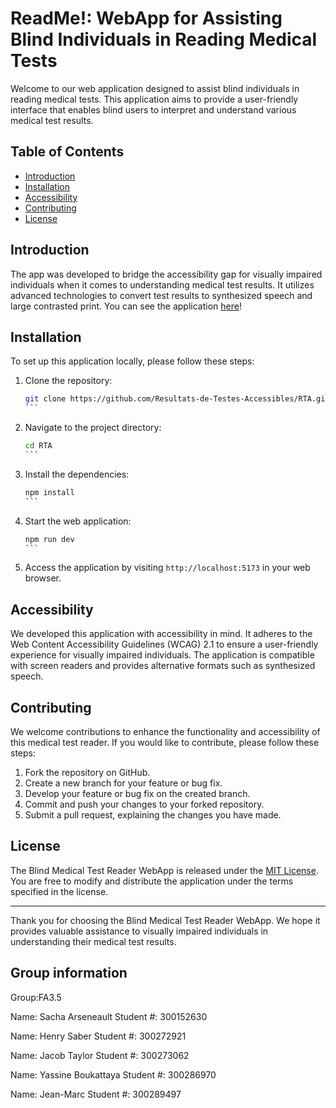 # ReadMe!: WebApp for Assisting Blind Individuals in Reading Medical Tests

Welcome to our web application designed to assist blind individuals in reading medical tests. This application aims to provide a user-friendly interface that enables blind users to interpret and understand various medical test results.

## Table of Contents

- [Introduction](#introduction)
- [Installation](#installation)
- [Accessibility](#accessibility)
- [Contributing](#contributing)
- [License](#license)

## Introduction

The app was developed to bridge the accessibility gap for visually impaired individuals when it comes to understanding medical test results. It utilizes advanced technologies to convert test results to synthesized speech and large contrasted print.
You can see the application [here](https://resultats-de-testes-accessibles.github.io/RTA/)!

## Installation

To set up this application locally, please follow these steps:

1. Clone the repository:

   ````bash
   git clone https://github.com/Resultats-de-Testes-Accessibles/RTA.git
   ```

2. Navigate to the project directory:

   ````bash
   cd RTA
   ```

3. Install the dependencies:

   ````bash
   npm install
   ```

4. Start the web application:

   ````bash
   npm run dev
   ```

5. Access the application by visiting `http://localhost:5173` in your web browser.

## Accessibility

We developed this application with accessibility in mind. It adheres to the Web Content Accessibility Guidelines (WCAG) 2.1 to ensure a user-friendly experience for visually impaired individuals. The application is compatible with screen readers and provides alternative formats such as synthesized speech.

## Contributing

We welcome contributions to enhance the functionality and accessibility of this medical test reader. If you would like to contribute, please follow these steps:

1. Fork the repository on GitHub.
2. Create a new branch for your feature or bug fix.
3. Develop your feature or bug fix on the created branch.
4. Commit and push your changes to your forked repository.
5. Submit a pull request, explaining the changes you have made.

## License

The Blind Medical Test Reader WebApp is released under the [MIT License](https://opensource.org/licenses/MIT). You are free to modify and distribute the application under the terms specified in the license.

---

Thank you for choosing the Blind Medical Test Reader WebApp. We hope it provides valuable assistance to visually impaired individuals in understanding their medical test results.

## Group information

Group:FA3.5

Name: Sacha Arseneault
Student #: 300152630

Name: Henry Saber
Student #: 300272921

Name: Jacob Taylor
Student #: 300273062

Name: Yassine Boukattaya
Student #: 300286970

Name: Jean-Marc
Student #: 300289497
